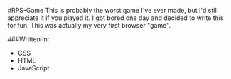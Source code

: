 #RPS-Game
This is probably the worst game I've ever made, but I'd still appreciate it if you played it. I got bored one day and 
decided to write this for fun. This was actually my very first browser "game".

###Written in:
- CSS
- HTML
- JavaScript